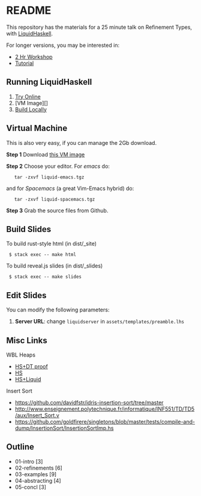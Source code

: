 README
======

This repository has the materials for a 25 minute talk on Refinement Types,
with [LiquidHaskell](https://github.com/ucsd-progsys/liquidhaskell).

For longer versions, you may be interested in:

+ [2 Hr Workshop](http://ucsd-progsys.github.io/lh-workshop/)
+ [Tutorial](http://ucsd-progsys.github.io/liquidhaskell-tutorial/)


Running LiquidHaskell
---------------------

1. [Try Online][online]
2. [VM Image][]
3. [Build Locally][local]

[online]: (http://ucsd-progsys.github.io/intro-refinement-types)
[local]:(https://github.com/ucsd-progsys/liquidhaskell-tutorial/blob/master/src/01-intro.lhs#L170-L197)
[vm]: http://goto.ucsd.edu/~gridaphobe/LiquidHaskell.ova

Virtual Machine
---------------

This is also very easy, if you can manage the 2Gb download.

**Step 1** Download [this VM image][vm]

**Step 2** Choose your editor. For *emacs* do:

       tar -zxvf liquid-emacs.tgz

and for *Spacemacs* (a great Vim-Emacs hybrid) do:

       tar -zxvf liquid-spacemacs.tgz

**Step 3** Grab the source files from Github.

Build Slides
------------

To build rust-style html (in dist/_site)

     $ stack exec -- make html

To build reveal.js slides (in dist/_slides)

     $ stack exec -- make slides

Edit Slides
-----------

You can modify the following parameters:

1. **Server URL**: change `liquidserver` in `assets/templates/preamble.lhs`


Misc Links
----------

WBL Heaps

+ [HS+DT proof](https://github.com/jstolarek/dep-typed-wbl-heaps-hs/blob/master/src/TwoPassMerge/CombinedProofs.hs#L68)
+ [HS](https://github.com/jstolarek/dep-typed-wbl-heaps-hs/blob/master/src/TwoPassMerge/NoProofs.hs#L96)
+ [HS+Liquid](https://github.com/ucsd-progsys/liquidhaskell/blob/master/tests/pos/WBL.hs#L129)

Insert Sort

+ https://github.com/davidfstr/idris-insertion-sort/tree/master
+ http://www.enseignement.polytechnique.fr/informatique/INF551/TD/TD5/aux/Insert_Sort.v
+ https://github.com/goldfirere/singletons/blob/master/tests/compile-and-dump/InsertionSort/InsertionSortImp.hs

Outline
-------

+ 01-intro         [3]
+ 02-refinements   [6]
+ 03-examples      [9]
+ 04-abstracting   [4]
+ 05-concl         [3]
